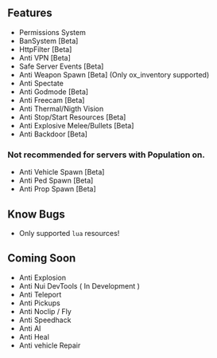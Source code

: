 ## Features
- Permissions System
- BanSystem [Beta]
- HttpFilter [Beta]
- Anti VPN [Beta]
- Safe Server Events [Beta]
- Anti Weapon Spawn [Beta] (Only ox_inventory supported)
- Anti Spectate
- Anti Godmode [Beta]
- Anti Freecam [Beta]
- Anti Thermal/Nigth Vision
- Anti Stop/Start Resources [Beta]
- Anti Explosive Melee/Bullets [Beta]
- Anti Backdoor [Beta]

### Not recommended for servers with Population on.
- Anti Vehicle Spawn [Beta]
- Anti Ped Spawn [Beta]
- Anti Prop Spawn [Beta]

## Know Bugs
- Only supported `lua` resources!

## Coming Soon
- Anti Explosion
- Anti Nui DevTools ( In Development )
- Anti Teleport
- Anti Pickups
- Anti Noclip / Fly
- Anti Speedhack
- Anti AI 
- Anti Heal
- Anti vehicle Repair
